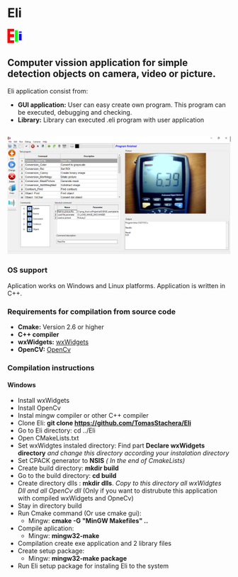 # Eli
![Eli Logo](/share/Eli/icons/eli_icon.png)
## Computer vission application for simple detection objects on camera, video or picture.
Eli application consist from:
* **GUI application:**
User can easy create own program. This program can be executed, debugging and checking.
* **Library:**
Library can executed .eli program with user application
## 
![Screenshot Logo](/share/Eli/help/pictures/screenshot_1.png)
### OS support
Aplication works on Windows and Linux platforms. Application is written in C++.
### Requirements for compilation from source code
* **Cmake:** Version 2.6 or higher
* **C++ compiler**
* **wxWidgets:** [wxWidgets](http://www.wxwidgets.org)
* **OpenCV:** [OpenCv](http://opencv.org/)
### Compilation instructions
#### Windows
* Install wxWidgets
* Install OpenCv
* Instal mingw compiler or other C++ compiler
* Clone Eli: **git clone https://github.com/TomasStachera/Eli**
* Go to Eli directory: cd ../Eli
* Open CMakeLists.txt
* Set wxWidgtes instaled directory:
Find part **Declare wxWidgets directory** *and change this directory according your instalation directory*
* Set CPACK generator to **NSIS** *( In the end of CmakeLists)*
* Create build directory: **mkdir build**
* Go to the build directory: **cd build**
* Create directory dlls : **mkdir dlls**. *Copy to this directory all wxWidgtes Dll and all OpenCv dll* (Only if you want to distrubute this application with compiled wxWidgets and OpneCv)
* Stay in directory build
* Run Cmake command (Or use cmake gui):
  * Mingw: **cmake -G "MinGW Makefiles" ..**
* Compile aplication:
  * Mingw: **mingw32-make**
* Compilation create exe application and 2 library files
* Create setup package:
  * Mingw: **mingw32-make package**
* Run Eli setup package for instaling Eli to the system



